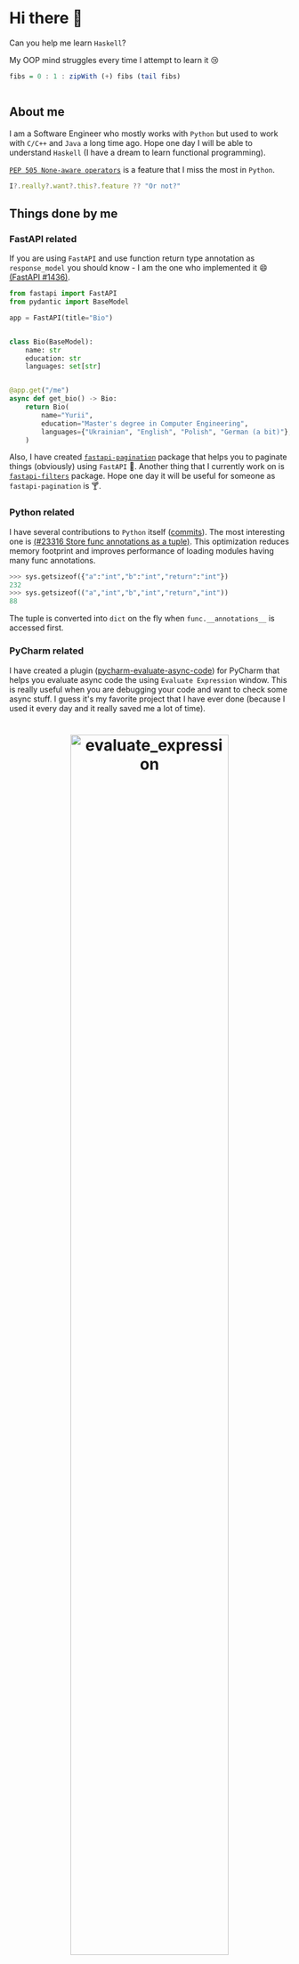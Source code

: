 # Hi there 👋

Can you help me learn `Haskell`?

My OOP mind struggles every time I attempt to learn it 😢

```haskell
fibs = 0 : 1 : zipWith (+) fibs (tail fibs)
```

<!-- u8views stats -->
<img width="0" height="0" src="https://u8views.com/api/v1/github/profiles/32038156/views/day-week-month-total-count.svg">

## About me

I am a Software Engineer who mostly works with `Python` but used to work with `C/C++` and `Java` a long time ago.
Hope one day I will be able to understand `Haskell` (I have a dream to learn functional programming).

[`PEP 505 None-aware operators`](https://peps.python.org/pep-0505/) is a feature that I miss the most in `Python`.
```js
I?.really?.want?.this?.feature ?? "Or not?"
```

## Things done by me

### FastAPI related

If you are using `FastAPI` and use function return type annotation as `response_model` you should know -
I am the one who implemented it 😄 [(FastAPI #1436)](https://github.com/tiangolo/fastapi/pull/1436).

```py
from fastapi import FastAPI
from pydantic import BaseModel

app = FastAPI(title="Bio")


class Bio(BaseModel):
    name: str
    education: str
    languages: set[str]


@app.get("/me")
async def get_bio() -> Bio:
    return Bio(
        name="Yurii",
        education="Master's degree in Computer Engineering",
        languages={"Ukrainian", "English", "Polish", "German (a bit)"},
    )
```

Also, I have created [`fastapi-pagination`](https://github.com/uriyyo/fastapi-pagination)
package that helps you to paginate things (obviously) using `FastAPI` 📖.
Another thing that I currently work on is [`fastapi-filters`](https://github.com/uriyyo/fastapi-filters) package.
Hope one day it will be useful for someone as `fastapi-pagination` is 🍸.

### Python related

I have several contributions to `Python` itself ([commits](https://github.com/python/cpython/commits/main/?author=uriyyo)).
The most interesting one is [(#23316 Store func annotations as a tuple)](https://github.com/python/cpython/pull/23316).
This optimization reduces memory footprint and improves performance of loading modules having many func annotations.

```py
>>> sys.getsizeof({"a":"int","b":"int","return":"int"})
232
>>> sys.getsizeof(("a","int","b","int","return","int"))
88
```

The tuple is converted into `dict` on the fly when `func.__annotations__` is accessed first.

### PyCharm related

I have created a plugin ([pycharm-evaluate-async-code](https://github.com/uriyyo/pycharm-evaluate-async-code))
for PyCharm that helps you evaluate async code the using `Evaluate Expression` window.
This is really useful when you are debugging your code and want to check some async stuff.
I guess it's my favorite project that I have ever done (because I used it every day and it really saved me a lot of time).

<h1 align="center">
<img width="75%" alt="evaluate_expression" src="https://github.com/uriyyo/pycharm-evaluate-async-code/blob/master/images/evaluate_expression.jpeg?raw=true">
</h1>
